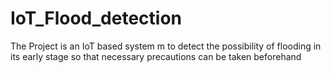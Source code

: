 # IoT_Flood_detection
The Project is an IoT based system m to detect the possibility of flooding in its early stage
so that necessary precautions can be taken beforehand
